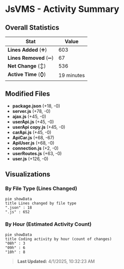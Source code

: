 # JsVMS - Activity Summary 

## Overall Statistics

| Stat                   | Value                                                             |
| ---------------------- | ----------------------------------------------------------------- |
| **Lines Added** (➕)   | 603                                          |
| **Lines Removed** (➖) | 67                                        |
| **Net Change** (↕)    | 536                |
| **Active Time** (⌚)   | 19 minutes |


## Modified Files
- **package.json** (+18, -0)
- **server.js** (+78, -0)
- **ajax.js** (+45, -0)
- **userApi.js** (+45, -0)
- **userApi copy.js** (+45, -0)
- **carApi.js** (+45, -0)
- **ApiCar.js** (+68, -67)
- **ApiUser.js** (+68, -0)
- **connection.js** (+2, -0)
- **userRoutes.js** (+63, -0)
- **user.js** (+126, -0)

## Visualizations

### By File Type (Lines Changed)

```mermaid
pie showData
title Lines changed by file type
".json" : 18
".js" : 652
```

### By Hour (Estimated Activity Count)

```mermaid
pie showData
title Coding activity by hour (count of changes)
"08h" : 3
"09h" : 6
"10h" : 8
```


> **Last Updated:** 4/1/2025, 10:32:23 AM
